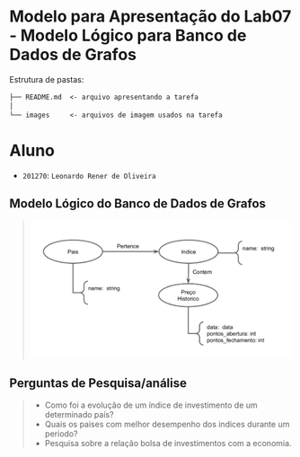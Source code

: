 # Modelo para Apresentação do Lab07 - Modelo Lógico para Banco de Dados de Grafos

Estrutura de pastas:

~~~
├── README.md  <- arquivo apresentando a tarefa
│
└── images     <- arquivos de imagem usados na tarefa
~~~

# Aluno
* `201270`: `Leonardo Rener de Oliveira`

## Modelo Lógico do Banco de Dados de Grafos

> ![Diagrama de Orquestração](images/modelo-logico-grafos.png)

## Perguntas de Pesquisa/análise

> * Como foi a evolução de um índice de investimento de um determinado país?
> * Quais os paises com melhor desempenho dos indices durante um periodo?
> * Pesquisa sobre a relação bolsa de investimentos com a economia.

